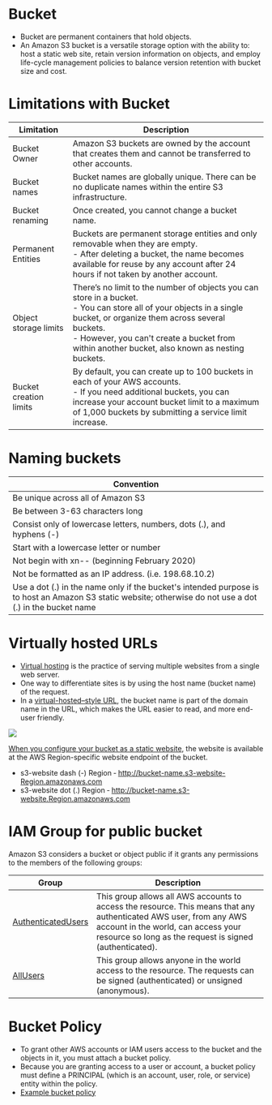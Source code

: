 
# Bucket
- Bucket are permanent containers that hold objects.
- An Amazon S3 bucket is a versatile storage option with the ability to: host a static web site, retain version information on objects, and employ life-cycle management policies to balance version retention with bucket size and cost.

# Limitations with Bucket

| Limitation             | Description                                                                                                                                                                                                                                                                     |
|------------------------|---------------------------------------------------------------------------------------------------------------------------------------------------------------------------------------------------------------------------------------------------------------------------------|
| Bucket Owner           | Amazon S3 buckets are owned by the account that creates them and cannot be transferred to other accounts.                                                                                                                                                                       |
| Bucket names           | Bucket names are globally unique.  There can be no duplicate names within the entire S3 infrastructure.                                                                                                                                                                         |
| Bucket renaming        | Once created, you cannot change a bucket name.                                                                                                                                                                                                                                  |
| Permanent Entities     | Buckets are permanent storage entities and only removable when they are empty. <br/>- After deleting a bucket, the name becomes available for reuse by any account after 24 hours if not taken by another account.                                                              |
| Object storage limits  | There’s no limit to the number of objects you can store in a bucket. <br/>- You can store all of your objects in a single bucket, or organize them across several buckets. <br/>- However, you can't create a bucket from within another bucket, also known as nesting buckets. |
| Bucket creation limits | By default, you can create up to 100 buckets in each of your AWS accounts. <br/>- If you need additional buckets, you can increase your account bucket limit to a maximum of 1,000 buckets by submitting a service limit increase.                                              |

# Naming buckets

| Convention                                                                                                                                                |
|-----------------------------------------------------------------------------------------------------------------------------------------------------------|
| Be unique across all of Amazon S3                                                                                                                         |
| Be between 3-63 characters long                                                                                                                           |
| Consist only of lowercase letters, numbers, dots (.), and hyphens (-)                                                                                     |
| Start with a lowercase letter or number                                                                                                                   |
| Not begin with xn-- (beginning February 2020)                                                                                                             |
| Not be formatted as an IP address. (i.e. 198.68.10.2)                                                                                                     |
| Use a dot (.) in the name only if the bucket's intended purpose is to host an Amazon S3 static website; otherwise do not use a dot (.) in the bucket name |

# Virtually hosted URLs
- [Virtual hosting](https://docs.aws.amazon.com/AmazonS3/latest/userguide/VirtualHosting.html) is the practice of serving multiple websites from a single web server. 
- One way to differentiate sites is by using the host name (bucket name) of the request. 
- In a [virtual-hosted–style URL](https://docs.aws.amazon.com/AmazonS3/latest/userguide/VirtualHosting.html), the bucket name is part of the domain name in the URL, which makes the URL easier to read, and more end-user friendly.

![](https://i0.wp.com/solidfish.com/wp-content/uploads/2018/01/Screen-Shot-2020-01-25-at-6.59.43-PM.png?resize=827%2C396&ssl=1)

[When you configure your bucket as a static website](https://docs.aws.amazon.com/AmazonS3/latest/userguide/WebsiteEndpoints.html), the website is available at the AWS Region-specific website endpoint of the bucket.
- s3-website dash (-) Region ‐ http://bucket-name.s3-website-Region.amazonaws.com
- s3-website dot (.) Region ‐ http://bucket-name.s3-website.Region.amazonaws.com

# IAM Group for public bucket
Amazon S3 considers a bucket or object public if it grants any permissions to the members of the following groups:

| Group                                                                                 | Description                                                                                                                                                                                                          |
|---------------------------------------------------------------------------------------|----------------------------------------------------------------------------------------------------------------------------------------------------------------------------------------------------------------------|
| [AuthenticatedUsers](https://docs.aws.amazon.com/IAM/latest/UserGuide/id_groups.html) | This group allows all AWS accounts to access the resource. This means that any authenticated AWS user, from any AWS account in the world, can access your resource so long as the request is signed (authenticated). |
| [AllUsers](https://docs.aws.amazon.com/IAM/latest/UserGuide/id_groups.html)           | This group allows anyone in the world access to the resource. The requests can be signed (authenticated) or unsigned (anonymous).                                                                                    |

# Bucket Policy
- To grant other AWS accounts or IAM users access to the bucket and the objects in it, you must attach a bucket policy. 
- Because you are granting access to a user or account, a bucket policy must define a PRINCIPAL (which is an account, user, role, or service) entity within the policy.
- [Example bucket policy](../../../2_SecurityAndIdentityServices/1_AuthorizationServices/samplePolicies/buckeyPolicy.md)
